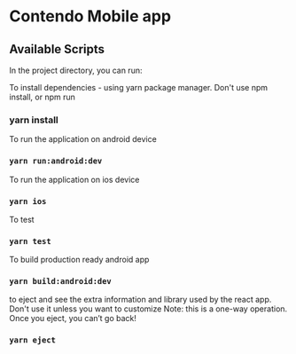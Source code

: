 # Contendo Mobile app


## Available Scripts

In the project directory, you can run:

To install dependencies - using yarn package manager. Don't use npm install, or npm run
### yarn install

To run the application on android device
### `yarn run:android:dev`

To run the application on ios device
### `yarn ios`

To test
### `yarn test`

To build production ready android app
### `yarn build:android:dev`

to eject and see the extra information and library used by the react app. Don't use it unless you want to customize
Note: this is a one-way operation. Once you eject, you can’t go back!
### `yarn eject`

